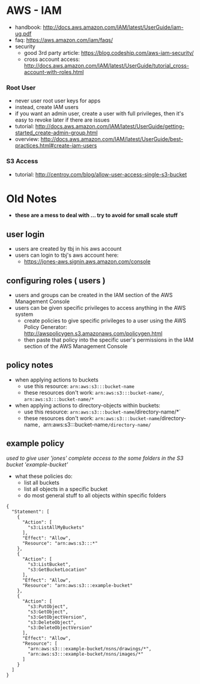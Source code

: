 AWS - IAM
=========
- handbook: http://docs.aws.amazon.com/IAM/latest/UserGuide/iam-ug.pdf
- faq: https://aws.amazon.com/iam/faqs/
- security
  - good 3rd party article: https://blog.codeship.com/aws-iam-security/
  - cross account access: http://docs.aws.amazon.com/IAM/latest/UserGuide/tutorial_cross-account-with-roles.html

### Root User
- never user root user keys for apps
- instead, create IAM users
- if you want an admin user, create a user with full privileges, then it's easy to revoke later if there are issues
- tutorial: http://docs.aws.amazon.com/IAM/latest/UserGuide/getting-started_create-admin-group.html
- overview: http://docs.aws.amazon.com/IAM/latest/UserGuide/best-practices.html#create-iam-users 

### S3 Access
- tutorial: http://centroy.com/blog/allow-user-access-single-s3-bucket

Old Notes
=========
- **these are a mess to deal with ... try to avoid for small scale stuff**


user login
----------
- users are created by tbj in his aws account
- users can login to tbj's aws account here:
	- https://jones-aws.signin.aws.amazon.com/console


configuring roles ( users )
---------------------------
- users and groups can be created in the IAM section of the AWS Management Console
- users can be given specific privileges to access anything in the AWS system
	- create policies to give specific privileges to a user using the AWS Policy Generator: http://awspolicygen.s3.amazonaws.com/policygen.html
	- then paste that policy into the specific user's permissions in the IAM section of the AWS Management Console


policy notes
------------
- when applying actions to buckets
	- use this resource: `arn:aws:s3:::bucket-name`
	- these resources don't work: `arn:aws:s3:::bucket-name/`, `arn:aws:s3:::bucket-name/*`
- when applying actions to directory-objects within buckets:
	- use this resource: `arn:aws:s3:::bucket-name`/directory-name/*`
	- these resources don't work: `arn:aws:s3:::bucket-name`/directory-name`, `arn:aws:s3:::bucket-name`/directory-name/`


example policy
--------------
*used to give user 'jones' complete access to the some folders in the S3 bucket 'example-bucket'*  
- what these policies do:
	- list all buckets
	- list all objects in a specific bucket
	- do most general stuff to all objects within specific folders
	
```
{
  "Statement": [
    {
      "Action": [
        "s3:ListAllMyBuckets"
      ],
      "Effect": "Allow",
      "Resource": "arn:aws:s3:::*"
    },
    {
      "Action": [
        "s3:ListBucket",
        "s3:GetBucketLocation"
      ],
      "Effect": "Allow",
      "Resource": "arn:aws:s3:::example-bucket"
    },
    {
      "Action": [
        "s3:PutObject",
        "s3:GetObject",
        "s3:GetObjectVersion",
        "s3:DeleteObject",
        "s3:DeleteObjectVersion"
      ],
      "Effect": "Allow",
      "Resource": [
        "arn:aws:s3:::example-bucket/nsns/drawings/*",
        "arn:aws:s3:::example-bucket/nsns/images/*"
      ]
    }
  ]
}
```
